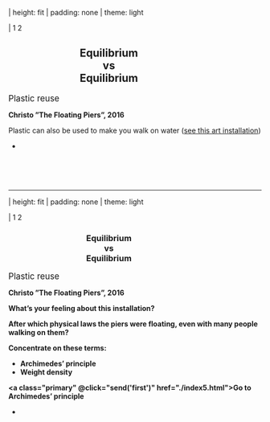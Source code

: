 | height: fit
| padding: none
| theme: light

| 1 2

<section style="padding: var(--base5)">


# <div style="text-align:center;width:400px">Equilibrium <br>vs<br> Equilibrium</div>

<big>Plastic reuse</big>

<b>Christo ”The Floating Piers”, 2016</b>

Plastic can also be used to make you walk on water 
(<a href="https://christojeanneclaude.net/projects/the-floating-piers" target="_new">see this art installation</a>)


<f-next-button title="Next" />


-
<br><br><br>
<f-image src="images/img_index4.jpg" style="width:650px;height:600px;text-align:center"/>

---

| height: fit
| padding: none
| theme: light

| 1 2

<section style="padding: var(--base5)">

# <div style="text-align:center;width:400px">Equilibrium <br>vs<br> Equilibrium</div>

<big>Plastic reuse</big>

<b>Christo ”The Floating Piers”, 2016<b>

What’s your feeling about this installation?

After which physical laws the piers were floating, even with many people walking on them?

Concentrate on these terms:
- Archimedes’ principle
- Weight density



<a class="primary" @click="send('first')" href="./index5.html">Go to Archimedes’ principle</a>

-
<br><br><br>
<f-image src="images/img_index4.jpg" style="width:650px;height:600px;text-align:center"/>
